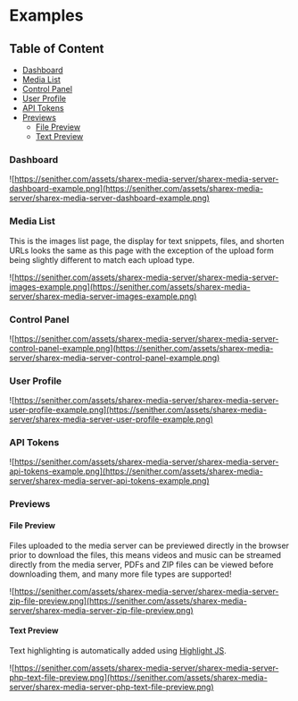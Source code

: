# Examples

## Table of Content

* [Dashboard](#dashboard)
* [Media List](#media-list)
* [Control Panel](#control-panel)
* [User Profile](#user-profile)
* [API Tokens](#api-tokens)
* [Previews](#previews)
    - [File Preview](#file-preview)
    - [Text Preview](#text-preview)

### Dashboard

![https://senither.com/assets/sharex-media-server/sharex-media-server-dashboard-example.png](https://senither.com/assets/sharex-media-server/sharex-media-server-dashboard-example.png)

### Media List

This is the images list page, the display for text snippets, files, and shorten URLs looks the same as this page with the exception of the upload form being slightly different to match each upload type.

![https://senither.com/assets/sharex-media-server/sharex-media-server-images-example.png](https://senither.com/assets/sharex-media-server/sharex-media-server-images-example.png)

### Control Panel

![https://senither.com/assets/sharex-media-server/sharex-media-server-control-panel-example.png](https://senither.com/assets/sharex-media-server/sharex-media-server-control-panel-example.png)

### User Profile

![https://senither.com/assets/sharex-media-server/sharex-media-server-user-profile-example.png](https://senither.com/assets/sharex-media-server/sharex-media-server-user-profile-example.png)

### API Tokens

![https://senither.com/assets/sharex-media-server/sharex-media-server-api-tokens-example.png](https://senither.com/assets/sharex-media-server/sharex-media-server-api-tokens-example.png)

### Previews

#### File Preview

Files uploaded to the media server can be previewed directly in the browser prior to download the files, this means videos and music can be streamed directly from the media server, PDFs and ZIP files can be viewed before downloading them, and many more file types are supported!

![https://senither.com/assets/sharex-media-server/sharex-media-server-zip-file-preview.png](https://senither.com/assets/sharex-media-server/sharex-media-server-zip-file-preview.png)

#### Text Preview

Text highlighting is automatically added using [Highlight JS](https://highlightjs.org/).

![https://senither.com/assets/sharex-media-server/sharex-media-server-php-text-file-preview.png](https://senither.com/assets/sharex-media-server/sharex-media-server-php-text-file-preview.png)
